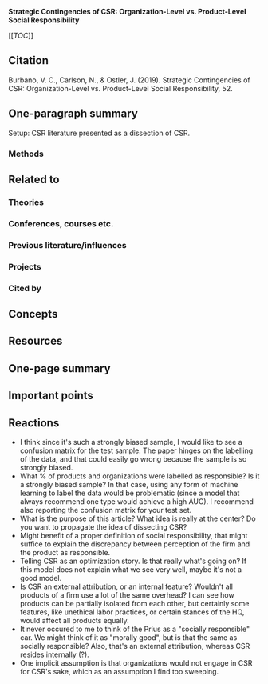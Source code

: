 **Strategic Contingencies of CSR: Organization-Level vs. Product-Level Social Responsibility**

[[_TOC_]]

## Citation

Burbano, V. C., Carlson, N., & Ostler, J. (2019). Strategic Contingencies of CSR: Organization-Level vs. Product-Level Social Responsibility, 52.

## One-paragraph summary

Setup: CSR literature presented as a dissection of CSR. 

### Methods

## Related to

### Theories

### Conferences, courses etc.

### Previous literature/influences

### Projects

### Cited by

## Concepts

## Resources

## One-page summary

## Important points

## Reactions

* I think since it's such a strongly biased sample, I would like to see a confusion matrix for the test sample. The paper hinges on the labelling of the data, and that could easily go wrong because the sample is so strongly biased.
* What % of products and organizations were labelled as responsible? Is it a strongly biased sample? In that case, using any form of machine learning to label the data would be problematic (since a model that always recommend one type would achieve a high AUC). I recommend also reporting the confusion matrix for your test set.
* What is the purpose of this article? What idea is really at the center? Do you want to propagate the idea of dissecting CSR?
* Might benefit of a proper definition of social responsibility, that might suffice to explain the discrepancy between perception of the firm and the product as responsible.
* Telling CSR as an optimization story. Is that really what's going on? If this model does not explain what we see very well, maybe it's not a good model.
* Is CSR an external attribution, or an internal feature? Wouldn't all products of a firm use a lot of the same overhead? I can see how products can be partially isolated from each other, but certainly some features, like unethical labor practices, or certain stances of the HQ, would affect all products equally.
* It never occured to me to think of the Prius as a "socially responsible" car. We might think of it as "morally good", but is that the same as socially responsible? Also, that's an external attribution, whereas CSR resides internally (?).
* One implicit assumption is that organizations would not engage in CSR for CSR's sake, which as an assumption I find too sweeping.